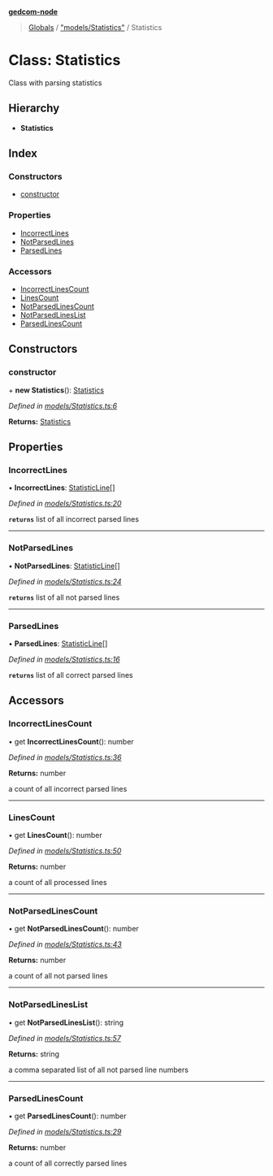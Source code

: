 **[gedcom-node](../README.md)**

> [Globals](../globals.md) / ["models/Statistics"](../modules/_models_statistics_.md) / Statistics

# Class: Statistics

Class with parsing statistics

## Hierarchy

* **Statistics**

## Index

### Constructors

* [constructor](_models_statistics_.statistics.md#constructor)

### Properties

* [IncorrectLines](_models_statistics_.statistics.md#incorrectlines)
* [NotParsedLines](_models_statistics_.statistics.md#notparsedlines)
* [ParsedLines](_models_statistics_.statistics.md#parsedlines)

### Accessors

* [IncorrectLinesCount](_models_statistics_.statistics.md#incorrectlinescount)
* [LinesCount](_models_statistics_.statistics.md#linescount)
* [NotParsedLinesCount](_models_statistics_.statistics.md#notparsedlinescount)
* [NotParsedLinesList](_models_statistics_.statistics.md#notparsedlineslist)
* [ParsedLinesCount](_models_statistics_.statistics.md#parsedlinescount)

## Constructors

### constructor

\+ **new Statistics**(): [Statistics](_models_statistics_.statistics.md)

*Defined in [models/Statistics.ts:6](https://github.com/Jisco/GEDCOM-Node/blob/583e05d/src/models/Statistics.ts#L6)*

**Returns:** [Statistics](_models_statistics_.statistics.md)

## Properties

### IncorrectLines

•  **IncorrectLines**: [StatisticLine](_models_statistics_.statisticline.md)[]

*Defined in [models/Statistics.ts:20](https://github.com/Jisco/GEDCOM-Node/blob/583e05d/src/models/Statistics.ts#L20)*

**`returns`** list of all incorrect parsed lines

___

### NotParsedLines

•  **NotParsedLines**: [StatisticLine](_models_statistics_.statisticline.md)[]

*Defined in [models/Statistics.ts:24](https://github.com/Jisco/GEDCOM-Node/blob/583e05d/src/models/Statistics.ts#L24)*

**`returns`** list of all not parsed lines

___

### ParsedLines

•  **ParsedLines**: [StatisticLine](_models_statistics_.statisticline.md)[]

*Defined in [models/Statistics.ts:16](https://github.com/Jisco/GEDCOM-Node/blob/583e05d/src/models/Statistics.ts#L16)*

**`returns`** list of all correct parsed lines

## Accessors

### IncorrectLinesCount

• get **IncorrectLinesCount**(): number

*Defined in [models/Statistics.ts:36](https://github.com/Jisco/GEDCOM-Node/blob/583e05d/src/models/Statistics.ts#L36)*

**Returns:** number

a count of all incorrect parsed lines

___

### LinesCount

• get **LinesCount**(): number

*Defined in [models/Statistics.ts:50](https://github.com/Jisco/GEDCOM-Node/blob/583e05d/src/models/Statistics.ts#L50)*

**Returns:** number

a count of all processed lines

___

### NotParsedLinesCount

• get **NotParsedLinesCount**(): number

*Defined in [models/Statistics.ts:43](https://github.com/Jisco/GEDCOM-Node/blob/583e05d/src/models/Statistics.ts#L43)*

**Returns:** number

a count of all not parsed lines

___

### NotParsedLinesList

• get **NotParsedLinesList**(): string

*Defined in [models/Statistics.ts:57](https://github.com/Jisco/GEDCOM-Node/blob/583e05d/src/models/Statistics.ts#L57)*

**Returns:** string

a comma separated list of all not parsed line numbers

___

### ParsedLinesCount

• get **ParsedLinesCount**(): number

*Defined in [models/Statistics.ts:29](https://github.com/Jisco/GEDCOM-Node/blob/583e05d/src/models/Statistics.ts#L29)*

**Returns:** number

a count of all correctly parsed lines
